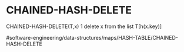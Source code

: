 # CHAINED-HASH-DELETE
CHAINED-HASH-DELETE(T,x)
1 delete x from the list T[h(x.key)]


#software-engineering/data-structures/maps/HASH-TABLE/CHAINED-HASH-DELETE
